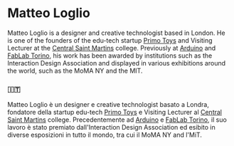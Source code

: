 # Matteo Loglio
Matteo Loglio is a designer and creative technologist based in London. He is one of the founders of the edu-tech startup [Primo Toys](http://primotoys.com) and Visiting Lecturer at the [Central Saint Martins](http://www.arts.ac.uk/csm/) college. Previously at [Arduino](http://arduino.cc) and [FabLab Torino](http://fablabtorino.org/), his work has been awarded by institutions such as the Interaction Design Association and displayed in various exhibitions around the world, such as the MoMA NY and the MIT.


### 🇮🇹
Matteo Loglio è un designer e creative technologist basato a Londra, fondatore della startup edu-tech [Primo Toys](http://primotoys.com) e Visiting Lecturer al [Central Saint Martins](http://www.arts.ac.uk/csm/) college. Precedentemente ad [Arduino](http://arduino.cc) e [FabLab Torino](http://fablabtorino.org/), il suo lavoro è stato premiato dall'Interaction Design Association ed esibito in diverse esposizioni in tutto il mondo, tra cui il MoMA NY and l'MiT.
